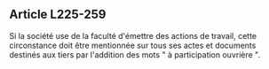 Article L225-259
----
Si la société use de la faculté d'émettre des actions de travail, cette
circonstance doit être mentionnée sur tous ses actes et documents destinés aux
tiers par l'addition des mots " à participation ouvrière ".
